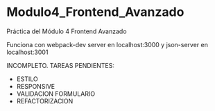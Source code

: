 # Modulo4_Frontend_Avanzado
Práctica del Módulo 4 Frontend Avanzado


Funciona con webpack-dev server en localhost:3000
y json-server en localhost:3001


INCOMPLETO. TAREAS PENDIENTES:
- ESTILO 
- RESPONSIVE 
- VALIDACION FORMULARIO 
- REFACTORIZACION